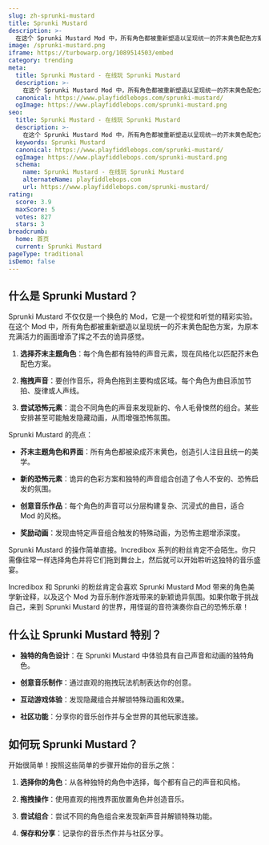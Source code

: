 ```yaml
---
slug: zh-sprunki-mustard
title: Sprunki Mustard
description: >-
  在这个 Sprunki Mustard Mod 中，所有角色都被重新塑造以呈现统一的芥末黄色配色方案，为原本充满活力的画面增添了挥之不去的诡异感觉。
image: /sprunki-mustard.png
iframe: https://turbowarp.org/1089514503/embed
category: trending
meta:
  title: Sprunki Mustard - 在线玩 Sprunki Mustard
  description: >-
    在这个 Sprunki Mustard Mod 中，所有角色都被重新塑造以呈现统一的芥末黄色配色方案，为原本充满活力的画面增添了挥之不去的诡异感觉。
  canonical: https://www.playfiddlebops.com/sprunki-mustard/
  ogImage: https://www.playfiddlebops.com/sprunki-mustard.png
seo:
  title: Sprunki Mustard - 在线玩 Sprunki Mustard
  description: >-
    在这个 Sprunki Mustard Mod 中，所有角色都被重新塑造以呈现统一的芥末黄色配色方案，为原本充满活力的画面增添了挥之不去的诡异感觉。
  keywords: Sprunki Mustard
  canonical: https://www.playfiddlebops.com/sprunki-mustard/
  ogImage: https://www.playfiddlebops.com/sprunki-mustard.png
  schema:
    name: Sprunki Mustard - 在线玩 Sprunki Mustard
    alternateName: playfiddlebops.com
    url: https://www.playfiddlebops.com/sprunki-mustard/
rating:
  score: 3.9
  maxScore: 5
  votes: 827
  stars: 3
breadcrumb:
  home: 首页
  current: Sprunki Mustard
pageType: traditional
isDemo: false
---
```


## 什么是 Sprunki Mustard？

Sprunki Mustard 不仅仅是一个换色的 Mod，它是一个视觉和听觉的精彩实验。在这个 Mod 中，所有角色都被重新塑造以呈现统一的芥末黄色配色方案，为原本充满活力的画面增添了挥之不去的诡异感觉。

1. **选择芥末主题角色**：每个角色都有独特的声音元素，现在风格化以匹配芥末色配色方案。

1. **拖拽声音**：要创作音乐，将角色拖到主要构成区域。每个角色为曲目添加节拍、旋律或人声线。

1. **尝试恐怖元素**：混合不同角色的声音来发现新的、令人毛骨悚然的组合。某些安排甚至可能触发隐藏动画，从而增强恐怖氛围。

Sprunki Mustard 的亮点：

- **芥末主题角色和界面**：所有角色都被染成芥末黄色，创造引人注目且统一的美学。

- **新的恐怖元素**：诡异的色彩方案和独特的声音组合创造了令人不安的、恐怖启发的氛围。

- **创意音乐作品**：每个角色的声音可以分层构建复杂、沉浸式的曲目，适合 Mod 的风格。

- **奖励动画**：发现由特定声音组合触发的特殊动画，为恐怖主题增添深度。

Sprunki Mustard 的操作简单直接。Incredibox 系列的粉丝肯定不会陌生。你只需像往常一样选择角色并将它们拖到舞台上，然后就可以开始聆听这独特的音乐盛宴。

Incredibox 和 Sprunki 的粉丝肯定会喜欢 Sprunki Mustard Mod 带来的角色美学新诠释，以及这个 Mod 为音乐制作游戏带来的新颖诡异氛围。如果你敢于挑战自己，来到 Sprunki Mustard 的世界，用怪诞的音符演奏你自己的恐怖乐章！

## 什么让 Sprunki Mustard 特别？

- **独特的角色设计**：在 Sprunki Mustard 中体验具有自己声音和动画的独特角色。

- **创意音乐制作**：通过直观的拖拽玩法机制表达你的创意。

- **互动游戏体验**：发现隐藏组合并解锁特殊动画和效果。

- **社区功能**：分享你的音乐创作并与全世界的其他玩家连接。

## 如何玩 Sprunki Mustard？

开始很简单！按照这些简单的步骤开始你的音乐之旅：

1. **选择你的角色**：从各种独特的角色中选择，每个都有自己的声音和风格。

1. **拖拽操作**：使用直观的拖拽界面放置角色并创造音乐。

1. **尝试组合**：尝试不同的角色组合来发现新声音并解锁特殊功能。

1. **保存和分享**：记录你的音乐杰作并与社区分享。